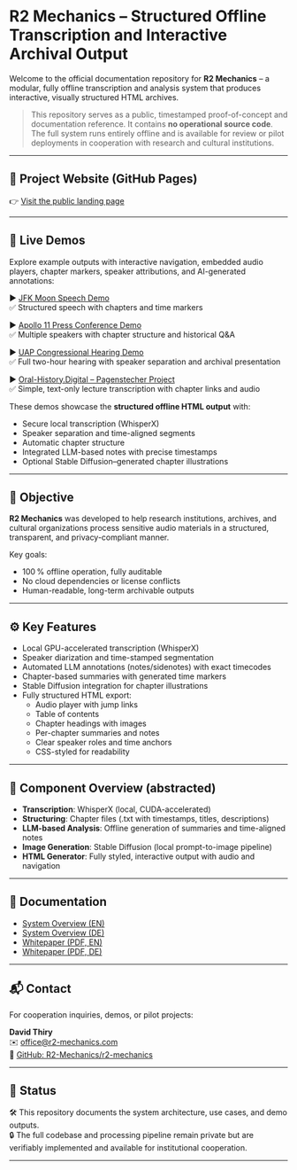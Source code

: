 # R2 Mechanics – Structured Offline Transcription and Interactive Archival Output

Welcome to the official documentation repository for **R2 Mechanics** – a modular, fully offline transcription and analysis system that produces interactive, visually structured HTML archives.

> This repository serves as a public, timestamped proof-of-concept and documentation reference. It contains **no operational source code**. The full system runs entirely offline and is available for review or pilot deployments in cooperation with research and cultural institutions.

---

## 🔗 Project Website (GitHub Pages)

👉 [Visit the public landing page](https://r2-mechanics.github.io/r2-mechanics/)

---

## 🚀 Live Demos

Explore example outputs with interactive navigation, embedded audio players, chapter markers, speaker attributions, and AI-generated annotations:

▶️ [JFK Moon Speech Demo](https://r2-mechanics.github.io/r2-mechanics/JFK-Moonspeech.html)  
✅ Structured speech with chapters and time markers

▶️ [Apollo 11 Press Conference Demo](https://r2-mechanics.github.io/r2-mechanics/demo-apollo11/apollo11.html)  
✅ Multiple speakers with chapter structure and historical Q&A

▶️ [UAP Congressional Hearing Demo](https://r2-mechanics.github.io/r2-mechanics/uap-hearing/uap-2024.html)  
✅ Full two-hour hearing with speaker separation and archival presentation

▶️ [Oral-History.Digital – Pagenstecher Project](https://r2-mechanics.github.io/r2-mechanics/vortraege-de/pagenstecher-project.html)  
✅ Simple, text-only lecture transcription with chapter links and audio

These demos showcase the **structured offline HTML output** with:
- Secure local transcription (WhisperX)
- Speaker separation and time-aligned segments
- Automatic chapter structure
- Integrated LLM-based notes with precise timestamps
- Optional Stable Diffusion–generated chapter illustrations

---

## 🎯 Objective

**R2 Mechanics** was developed to help research institutions, archives, and cultural organizations process sensitive audio materials in a structured, transparent, and privacy-compliant manner.  

Key goals:
- 100 % offline operation, fully auditable
- No cloud dependencies or license conflicts
- Human-readable, long-term archivable outputs

---

## ⚙️ Key Features

- Local GPU-accelerated transcription (WhisperX)
- Speaker diarization and time-stamped segmentation
- Automated LLM annotations (notes/sidenotes) with exact timecodes
- Chapter-based summaries with generated time markers
- Stable Diffusion integration for chapter illustrations
- Fully structured HTML export:
  - Audio player with jump links
  - Table of contents
  - Chapter headings with images
  - Per-chapter summaries and notes
  - Clear speaker roles and time anchors
  - CSS-styled for readability

---

## 🧩 Component Overview (abstracted)

- **Transcription**: WhisperX (local, CUDA-accelerated)
- **Structuring**: Chapter files (.txt with timestamps, titles, descriptions)
- **LLM-based Analysis**: Offline generation of summaries and time-aligned notes
- **Image Generation**: Stable Diffusion (local prompt-to-image pipeline)
- **HTML Generator**: Fully styled, interactive output with audio and navigation

---

## 📄 Documentation

- [System Overview (EN)](docs/system_overview_en.md)
- [System Overview (DE)](docs/system_overview.md)
- [Whitepaper (PDF, EN)](docs/whitepaper_en.pdf)
- [Whitepaper (PDF, DE)](docs/whitepaper_de.pdf)

---

## 📬 Contact

For cooperation inquiries, demos, or pilot projects:

**David Thiry**  
✉️ office@r2-mechanics.com  
🔗 [GitHub: R2-Mechanics/r2-mechanics](https://github.com/R2-Mechanics/r2-mechanics)

---

## 🚦 Status

🛠 This repository documents the system architecture, use cases, and demo outputs.  
🔒 The full codebase and processing pipeline remain private but are verifiably implemented and available for institutional cooperation.

---
